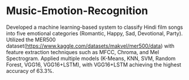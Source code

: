 # Music-Emotion-Recognition

Developed a machine learning-based system to classify Hindi film songs into five emotional categories (Romantic, Happy, Sad, Devotional, Party).
Utilized the MER500 dataset(https://www.kaggle.com/datasets/makvel/mer500/data) with feature extraction techniques such as MFCC, Chroma, and Mel Spectrogram.
Applied multiple models (K-Means, KNN, SVM, Random Forest, VGG16, VGG16+LSTM), with VGG16+LSTM achieving the highest accuracy of 63.3%.
